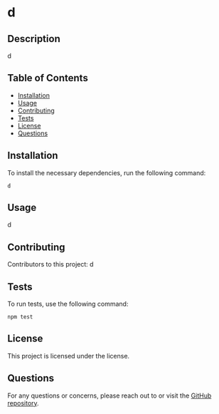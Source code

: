 
  # d
  
  ## Description
  d
  
  ## Table of Contents
  - [Installation](#installation)
  - [Usage](#usage)
  - [Contributing](#contributing)
  - [Tests](#tests)
  - [License](#license)
  - [Questions](#questions)
  
  ## Installation
  To install the necessary dependencies, run the following command:
  ```
  d
  ```
  
  ## Usage
  d
  
  ## Contributing
  Contributors to this project: d
  
  ## Tests
  To run tests, use the following command:
  ```
  npm test
  ```
  
  ## License
  This project is licensed under the  license.
  
  ## Questions
  For any questions or concerns, please reach out to []() or visit the [GitHub repository](https://github.com//d).
  
  